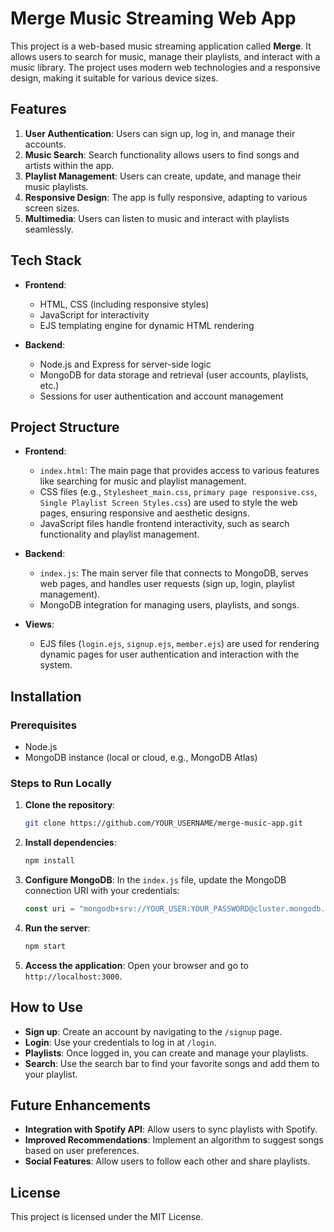 # Merge Music Streaming Web App

This project is a web-based music streaming application called **Merge**. It allows users to search for music, manage their playlists, and interact with a music library. The project uses modern web technologies and a responsive design, making it suitable for various device sizes.

## Features

1. **User Authentication**: Users can sign up, log in, and manage their accounts. 
2. **Music Search**: Search functionality allows users to find songs and artists within the app.
3. **Playlist Management**: Users can create, update, and manage their music playlists.
4. **Responsive Design**: The app is fully responsive, adapting to various screen sizes.
5. **Multimedia**: Users can listen to music and interact with playlists seamlessly.

## Tech Stack

- **Frontend**:
  - HTML, CSS (including responsive styles)
  - JavaScript for interactivity
  - EJS templating engine for dynamic HTML rendering
  
- **Backend**:
  - Node.js and Express for server-side logic
  - MongoDB for data storage and retrieval (user accounts, playlists, etc.)
  - Sessions for user authentication and account management

## Project Structure

- **Frontend**:
  - `index.html`: The main page that provides access to various features like searching for music and playlist management.
  - CSS files (e.g., `Stylesheet_main.css`, `primary page responsive.css`, `Single Playlist Screen Styles.css`) are used to style the web pages, ensuring responsive and aesthetic designs.
  - JavaScript files handle frontend interactivity, such as search functionality and playlist management.
  
- **Backend**:
  - `index.js`: The main server file that connects to MongoDB, serves web pages, and handles user requests (sign up, login, playlist management).
  - MongoDB integration for managing users, playlists, and songs.
  
- **Views**:
  - EJS files (`login.ejs`, `signup.ejs`, `member.ejs`) are used for rendering dynamic pages for user authentication and interaction with the system.

## Installation

### Prerequisites
- Node.js
- MongoDB instance (local or cloud, e.g., MongoDB Atlas)

### Steps to Run Locally

1. **Clone the repository**:
    ```bash
    git clone https://github.com/YOUR_USERNAME/merge-music-app.git
    ```

2. **Install dependencies**:
    ```bash
    npm install
    ```

3. **Configure MongoDB**:
    In the `index.js` file, update the MongoDB connection URI with your credentials:
    ```javascript
    const uri = "mongodb+srv://YOUR_USER:YOUR_PASSWORD@cluster.mongodb.net/myDatabase?retryWrites=true&w=majority";
    ```

4. **Run the server**:
    ```bash
    npm start
    ```

5. **Access the application**:
    Open your browser and go to `http://localhost:3000`.

## How to Use

- **Sign up**: Create an account by navigating to the `/signup` page.
- **Login**: Use your credentials to log in at `/login`.
- **Playlists**: Once logged in, you can create and manage your playlists.
- **Search**: Use the search bar to find your favorite songs and add them to your playlist.

## Future Enhancements

- **Integration with Spotify API**: Allow users to sync playlists with Spotify.
- **Improved Recommendations**: Implement an algorithm to suggest songs based on user preferences.
- **Social Features**: Allow users to follow each other and share playlists.

## License

This project is licensed under the MIT License.
